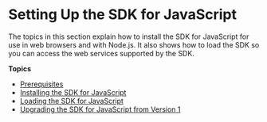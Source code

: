 # Setting Up the SDK for JavaScript<a name="setting-up"></a>

The topics in this section explain how to install the SDK for JavaScript for use in web browsers and with Node\.js\. It also shows how to load the SDK so you can access the web services supported by the SDK\.

**Topics**
+ [Prerequisites](jssdk-prerequisites.md)
+ [Installing the SDK for JavaScript](installing-jssdk.md)
+ [Loading the SDK for JavaScript](loading-the-jssdk.md)
+ [Upgrading the SDK for JavaScript from Version 1](upgrading-from-v1.md)